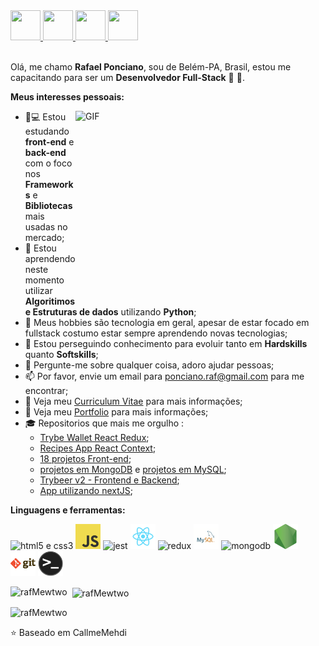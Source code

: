 <a href="https://github.com/rafMewtwo" target="_blank">
  <img src="https://cdn.iconscout.com/icon/free/png-256/github-108-438008.png" width="48px" height="48px">
</a> 
<a href="https://www.instagram.com/raf.ponciano/" target="_blank">
  <img src="https://cdn.icon-icons.com/icons2/1211/PNG/512/1491579602-yumminkysocialmedia36_83067.png" width="48px" height="48px">
</a> 
<a href="https://www.facebook.com/osupermewtwo/" target="_blank">
  <img src="https://i.ibb.co/zmYNW4p/facebook.png" width="48px" height="48px">
</a> 
<a href="https://www.linkedin.com/in/rafaelponciano/" target="_blank">
  <img src="https://i.ibb.co/Kx2GSrT/linkedin.png" width="48px" height="48px">
</a>

<br />
<br />

Olá, me chamo **Rafael Ponciano**, sou de Belém-PA, Brasil, estou me capacitando para ser um **Desenvolvedor Full-Stack** 💼 🚀. 

**Meus interesses pessoais:**

  <img align="right" alt="GIF" src="https://i.pinimg.com/originals/50/83/e0/5083e0a2a7dcaae07c142e8b87036a27.gif" width="400px" height="300px" />

- 👨💻 Estou estudando **front-end** e **back-end** com o foco nos **Frameworks** e **Bibliotecas** mais usadas no mercado;
- 🌱 Estou aprendendo neste momento utilizar **Algoritimos e Estruturas de dados** utilizando **Python**; 
- 🤔 Meus hobbies são tecnologia em geral, apesar de estar focado em fullstack costumo estar sempre aprendendo novas tecnologias;
- 💼 Estou perseguindo conhecimento para evoluir tanto em **Hardskills** quanto **Softskills**;
- 💬 Pergunte-me sobre qualquer coisa, adoro ajudar pessoas;
- 📫 Por favor, envie um email para ponciano.raf@gmail.com para me encontrar;
- 📝 Veja meu <a href="https://drive.google.com/file/d/1f6n9ZtB9Fs0YxIDp9O0i36g3DF7gNYpj/view" target="_blank">Curriculum Vitae</a> para mais informações;
- 👋 Veja meu <a href="https://www.rafaelponciano.com/" target="_blank">Portfolio</a> para mais informações;
- 🎓 Repositorios que mais me orgulho :
  - <a href="https://github.com/rafMewtwo/sd-06-project-trybewallet" target="_blank">Trybe Wallet React Redux</a>;
  - <a href="https://github.com/rafMewtwo/sd-06-project-recipes-app" target="_blank">Recipes App React Context</a>;
  - <a href="https://github.com/rafMewtwo/projetos-front-end" target="_blank">18 projetos Front-end</a>;
  - <a href="https://github.com/rafMewtwo/mongodb-sintax" target="_blank">projetos em MongoDB</a> e <a href="https://github.com/rafMewtwo/mysql-sintaxe" target="_blank">projetos em MySQL</a>;
  - <a href="https://github.com/rafMewtwo/trybeer-v2" target="_blank">Trybeer v2 - Frontend e Backend</a>;
  - <a href="https://github.com/rafMewtwo/nextjs-up-and-running" target="_blank">App utilizando nextJS</a>;


**Linguagens e ferramentas:**  

<p align="left">
  <img src="https://w7.pngwing.com/pngs/581/330/png-transparent-logo-cascading-style-sheets-html5-css3-prags-html5-und-css3-der-meisterkurs-html5-css3-javascript-design-text-trademark-logo.png" alt="html5 e css3" width="80" height="40"/> 
<!--   <img src="https://devicons.github.io/devicon/devicon.git/icons/css3/css3-original-wordmark.svg" alt="css3" width="40" height="40"/> -->
  <img src="https://raw.githubusercontent.com/github/explore/80688e429a7d4ef2fca1e82350fe8e3517d3494d/topics/javascript/javascript.png" width="40" height="40"/> 
  <img src="https://jestjs.io/img/jest.png" alt="jest" width="40" height="40" /> 
  <img src="https://raw.githubusercontent.com/github/explore/80688e429a7d4ef2fca1e82350fe8e3517d3494d/topics/react/react.png" alt="react" width="40" height="40"/> 
  <img src="https://cdn.iconscout.com/icon/free/png-512/redux-283024.png" alt="redux" width="40" height="40"/> 
  <img src="https://raw.githubusercontent.com/github/explore/80688e429a7d4ef2fca1e82350fe8e3517d3494d/topics/mysql/mysql.png" alt="mysql" width="40" height="40"/> 
  <img src="https://img.icons8.com/color/452/mongodb.png" alt="mongodb" width="40" height="40"/> 
  <img src="https://raw.githubusercontent.com/github/explore/80688e429a7d4ef2fca1e82350fe8e3517d3494d/topics/nodejs/nodejs.png" alt="nodejs" width="40" height="40"/> 
<!--   <img src="https://devicons.github.io/devicon/devicon.git/icons/express/express-original-wordmark.svg" alt="express" width="40" height="40"/>  -->
  <img src="https://raw.githubusercontent.com/github/explore/80688e429a7d4ef2fca1e82350fe8e3517d3494d/topics/git/git.png" alt="github" width="40" height="40"/>
  <img src="https://raw.githubusercontent.com/github/explore/80688e429a7d4ef2fca1e82350fe8e3517d3494d/topics/terminal/terminal.png" alt="terminal" width="40" height="40"/> 
</p>


<p>
    <img align="left" src="https://github-readme-stats.vercel.app/api/top-langs/?username=rafMewtwo&layout=compact&theme=graywhite&title_color=268bd2" alt="rafMewtwo" />
</p>
<p>&nbsp;
    <img align="center" src="https://github-readme-stats.vercel.app/api?username=rafMewtwo&count_private=true&show_icons=true&theme=graywhite&icon_color=268bd2&title_color=268bd2" alt="rafMewtwo" />
</p>

<p align="left"> <img src="https://komarev.com/ghpvc/?username=rafMewtwo" alt="rafMewtwo" /> </p>

⭐️ Baseado em CallmeMehdi
